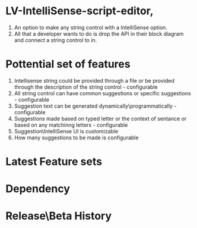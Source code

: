 # LV-IntelliSense-script-editor,

1. An option to make any string control with a IntelliSense option. 
2. All that a developer wants to do is drop the API in their block diagram and connect a string control to in.

# Pottential set of features

1. Intellisense string could be provided through a file or be provided through the description of the string control - configurable
2. All string control can have common suggestions or specific suggestions - configurable
3. Suggestion text can be generated dynamically\programmatically - configurable
4. Suggestions made based on typed letter or the context of sentance or based on any matchinng letters - configurable
5. Suggestion\IntelliSense UI is customizable
6. How many suggestions to be made is configurable

# Latest Feature sets


# Dependency


# Release\Beta History

